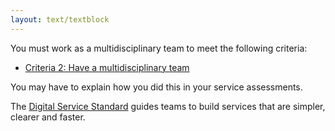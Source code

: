 ```yaml
---
layout: text/textblock
---
```


You must work as a multidisciplinary team to meet the following criteria:
- [Criteria 2: Have a multidisciplinary team](https://www.dta.gov.au/standard/2-multidisciplinary-team/)

You may have to explain how you did this in your service assessments.

The [Digital Service Standard](https://www.dta.gov.au/standard/) guides teams to build services that are simpler, clearer and faster.
